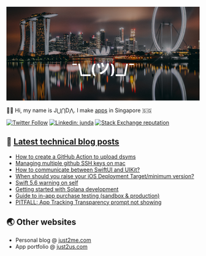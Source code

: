 [![](https://github.com/samwize/samwize/blob/master/singapore.jpg?raw=true)](https://just2me.com/about)

👋🏻 Hi, my name is J⋃⋂D⋀. I make [apps](https://just2us.com/apps) in Singapore 🇸🇬

[![Twitter Follow](https://img.shields.io/twitter/follow/samwize?label=Follow)](https://twitter.com/samwize)
[![Linkedin: junda](https://img.shields.io/badge/-Junda-blue?style=flat-square&logo=Linkedin&logoColor=white&link=https://www.linkedin.com/in/junda/)](https://www.linkedin.com/in/junda/)
[![Stack Exchange reputation](https://img.shields.io/stackexchange/stackoverflow/r/242682)](https://stackoverflow.com/users/242682/samwize)

## 📕 [Latest technical blog posts](https://samwize.com)

<!-- BLOG-POST-LIST:START -->
- [How to create a GitHub Action to upload dsyms](https://samwize.com/2022/04/19/how-to-create-a-github-action-to-upload-dsyms/)
- [Managing multiple github SSH keys on mac](https://samwize.com/2022/04/06/managing-multiple-github-ssh-keys-on-mac/)
- [How to communicate between SwiftUI and UIKit?](https://samwize.com/2022/03/24/how-to-communicate-between-swiftui-and-uikit/)
- [When should you raise your iOS Deployment Target/minimum version?](https://samwize.com/2022/03/22/when-should-you-raise-your-ios-deployment-target-minimum-version/)
- [Swift 5.6 warning on self](https://samwize.com/2022/03/21/swift-5-6-warning-on-self/)
- [Getting started with Solana development](https://samwize.com/2022/02/01/getting-started-with-solana-development/)
- [Guide to in-app purchase testing &lpar;sandbox &amp; production&rpar;](https://samwize.com/2022/01/17/guide-to-in-app-purchase-testing-sandbox-production/)
- [PITFALL: App Tracking Transparency prompt not showing](https://samwize.com/2021/11/16/pitfall-app-tracking-transparency-prompt-not-showing/)
<!-- BLOG-POST-LIST:END -->

## 🌏 Other websites

- Personal blog @ [just2me.com](https://just2me.com)
- App portfolio @ [just2us.com](https://just2us.com)
